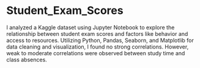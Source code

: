 # Student_Exam_Scores

I analyzed a Kaggle dataset using Jupyter Notebook to explore the relationship between student exam scores and factors like behavior and access to resources. Utilizing Python, Pandas, Seaborn, and Matplotlib for data cleaning and visualization, I found no strong correlations. However, weak to moderate correlations were observed between study time and class absences.
